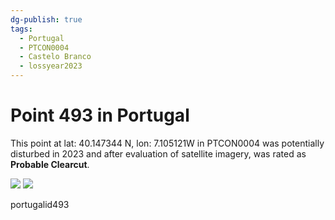 ```yaml
---
dg-publish: true
tags:
  - Portugal
  - PTCON0004
  - Castelo Branco
  - lossyear2023
---
```


# Point 493 in Portugal

This point at lat: 40.147344 N, lon: 7.105121W in PTCON0004 was potentially disturbed in 2023 and after evaluation of satellite imagery, was rated as **Probable Clearcut**.

<div class='juxtapose' data-showcredits='false'>
<img src='https://baserow-backend-production20240528124524339000000001.s3.amazonaws.com/user_files/8WaHoWYczVsLC6fPSkLIdHkXyops7IuI_4eba90a86e628a957968442153002a08ea791d89b493dc0a646c2830a36e1ed5.png' data-label='May 2022' />
<img src='EslkhE4k01375MpNLg6IcVcqasUylWV...f0c470270f5b3f9658affe615d.png https://baserow-backend-production20240528124524339000000001.s3.amazonaws.com/user_files/LyuCWPIlF0ik0EkWIJxeLsOezcBfDc5B_61a2f38841be761e426d43625089382fa61935e5263bb3d1ebe63ad04c3c11e5.png' data-label='August 2023' />
</div>

portugalid493